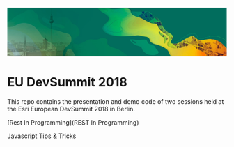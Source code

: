![Banner](https://raw.githubusercontent.com/esrinederland/esrinederland.github.io/master/images/EUDS18-DevSum_Banner.png)

# EU DevSummit 2018

This repo contains the presentation and demo code of two sessions held at the Esri European DevSummit 2018 in Berlin.

[Rest In Programming](REST In Programming)

Javascript Tips & Tricks
